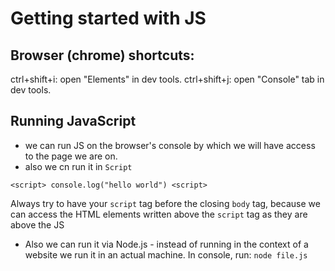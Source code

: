# Getting started with JS

## Browser (chrome) shortcuts:

ctrl+shift+i: open "Elements" in dev tools.
ctrl+shift+j: open "Console" tab in dev tools.

## Running JavaScript

* we can run JS on the browser's console by which we will have access to the page we are on.
*  also we cn run it in `Script`  
``` 
<script> console.log("hello world") <script>
```

Always try to have your `script` tag before the closing `body` tag, because we can access the HTML elements written above the `script` tag as they are above the JS

* Also we can run it via Node.js - instead of running in the context of a website we run it in an actual machine. In console, run: `node file.js`
